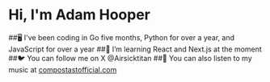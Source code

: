 # Hi, I'm Adam Hooper
##🖥️ I've been coding in Go five months, Python for over a year, and JavaScript for over a year
##🦀 I’m learning React and Next.js at the moment
##🐦 You can follow me on X @Airsicktitan
##🎤 You can also listen to my music at [compostastofficial.com](https://www.composerastofficial.com/)
